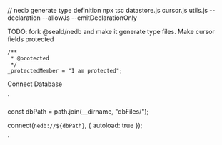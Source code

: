 // nedb generate type definition
npx tsc datastore.js cursor.js utils.js --declaration --allowJs --emitDeclarationOnly


TODO: 
    fork @seald/nedb and make it generate type files. 
    Make cursor fields protected

    /**
     * @protected
     */
    _protectedMember = "I am protected";



Connect Database 

`

const dbPath = path.join(__dirname, "dbFiles/");

connect(`nedb://${dbPath}`, { autoload: true });


`
